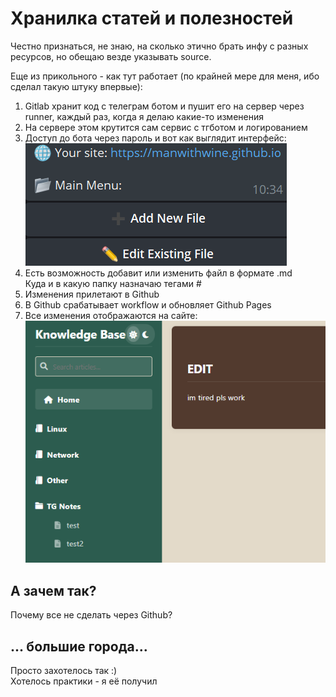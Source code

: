 # Хранилка статей и полезностей

Честно признаться, не знаю, на сколько этично брать инфу с разных ресурсов, но обещаю везде указывать source.

Еще из прикольного - как тут работает (по крайней мере для меня, ибо сделал такую штуку впервые):
1. Gitlab хранит код с телеграм ботом и пушит его на сервер через runner, каждый раз, когда я делаю какие-то изменения
2. На сервере этом крутится сам сервис с тгботом и логированием
3. Доступ до бота через пароль и вот как выглядит интерфейс:\
![Скрин](images/readme/1.png)
4. Есть возможность добавит или изменить файл в формате .md\
Куда и в какую папку назначаю тегами # 
5. Изменения прилетают в Github 
6. В Github срабатывает workflow и обновляет Github Pages
7. Все изменения отображаются на сайте:\
![Скрин](images/readme/2.png)

## А зачем так?
Почему все не сделать через Github?

## ... большие города...
Просто захотелось так :)\
Хотелось практики - я её получил